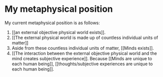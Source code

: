 # My metaphysical position

My current metaphysical position is as follows:

1. [[an external objective physical world exists]].
2. [[The external physical world is made up of countless individual units of matter]]
3. Aside from these countless individual units of matter, [[Minds exists]].
4. [[The interaction between the external objective physical world and the mind creates subjective experience]]. Because [[Minds are unique to each human being]], [[thoughts/subjective experiences are unique to each human being]].

